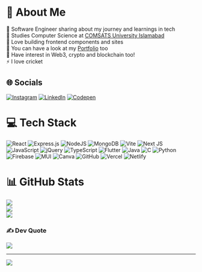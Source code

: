 # 💫 About Me
🔭 Software Engineer sharing about my journey and learnings in tech<br>👯 Studies Computer Science at [COMSATS University Islamabad](https://lahore.comsats.edu.pk/default.aspx)<br>🤝 Love building frontend components and sites<br>🌱 You can have a look at my [Portfolio](https://hassanexe.vercel.app) too<br>💬 Have interest in Web3, crypto and blockchain too!<br>⚡ I love cricket


## 🌐 Socials
[![Instagram](https://img.shields.io/badge/Instagram-%23E4405F.svg?logo=Instagram&logoColor=white)](https://instagram.com/hassan._.aly) [![LinkedIn](https://img.shields.io/badge/LinkedIn-%230077B5.svg?logo=linkedin&logoColor=white)](https://linkedin.com/in/hassan-siddiqui-110373234) [![Codepen](https://img.shields.io/badge/Codepen-000000?style=for-the-badge&logo=codepen&logoColor=white)](https://codepen.io/HASSAN-ALI-SIDDIQUI) 

# 💻 Tech Stack
![React](https://img.shields.io/badge/react-%2320232a.svg?style=for-the-badge&logo=react&logoColor=%2361DAFB) ![Express.js](https://img.shields.io/badge/express.js-%23404d59.svg?style=for-the-badge&logo=express&logoColor=%2361DAFB) ![NodeJS](https://img.shields.io/badge/node.js-6DA55F?style=for-the-badge&logo=node.js&logoColor=white) ![MongoDB](https://img.shields.io/badge/MongoDB-%234ea94b.svg?style=for-the-badge&logo=mongodb&logoColor=white) ![Vite](https://img.shields.io/badge/vite-%23646CFF.svg?style=for-the-badge&logo=vite&logoColor=white) ![Next JS](https://img.shields.io/badge/Next-black?style=for-the-badge&logo=next.js&logoColor=white) ![JavaScript](https://img.shields.io/badge/javascript-%23323330.svg?style=for-the-badge&logo=javascript&logoColor=%23F7DF1E) ![jQuery](https://img.shields.io/badge/jquery-%230769AD.svg?style=for-the-badge&logo=jquery&logoColor=white) ![TypeScript](https://img.shields.io/badge/typescript-%23007ACC.svg?style=for-the-badge&logo=typescript&logoColor=white) ![Flutter](https://img.shields.io/badge/Flutter-%2302569B.svg?style=for-the-badge&logo=Flutter&logoColor=white) ![Java](https://img.shields.io/badge/java-%23ED8B00.svg?style=for-the-badge&logo=openjdk&logoColor=white) ![C](https://img.shields.io/badge/c-%2300599C.svg?style=for-the-badge&logo=c&logoColor=white) ![Python](https://img.shields.io/badge/python-3670A0?style=for-the-badge&logo=python&logoColor=ffdd54) ![Firebase](https://img.shields.io/badge/firebase-a08021?style=for-the-badge&logo=firebase&logoColor=ffcd34) ![MUI](https://img.shields.io/badge/MUI-%230081CB.svg?style=for-the-badge&logo=mui&logoColor=white) ![Canva](https://img.shields.io/badge/Canva-%2300C4CC.svg?style=for-the-badge&logo=Canva&logoColor=white) ![GitHub](https://img.shields.io/badge/github-%23121011.svg?style=for-the-badge&logo=github&logoColor=white) ![Vercel](https://img.shields.io/badge/vercel-%23000000.svg?style=for-the-badge&logo=vercel&logoColor=white) ![Netlify](https://img.shields.io/badge/netlify-%23000000.svg?style=for-the-badge&logo=netlify&logoColor=#00C7B7)

# 📊 GitHub Stats
![](https://github-readme-stats.vercel.app/api?username=hassanaly18&theme=github_dark&hide_border=false&include_all_commits=false&count_private=false)<br/>
![](https://github-readme-streak-stats.herokuapp.com/?user=hassanaly18&theme=github_dark&hide_border=false)<br/>
![](https://github-readme-stats.vercel.app/api/top-langs/?username=hassanaly18&theme=github_dark&hide_border=false&include_all_commits=false&count_private=false&layout=compact)


### ✍️ Dev Quote
![](https://quotes-github-readme.vercel.app/api?type=horizontal&theme=radical)

---
[![](https://visitcount.itsvg.in/api?id=hassanaly18&icon=6&color=0)](https://visitcount.itsvg.in)

<!-- Proudly created with GPRM ( https://gprm.itsvg.in ) -->
